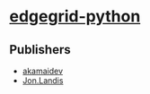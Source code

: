 # [edgegrid-python](https://pypi.org/project/edgegrid-python)



## Publishers
- [akamaidev](https://pypi.org/user/akamaidev)
- [Jon.Landis](https://pypi.org/user/Jon.Landis)

